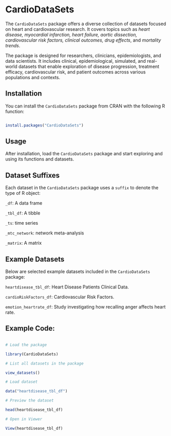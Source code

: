 # CardioDataSets

The `CardioDataSets` package offers a diverse collection of datasets focused on heart and cardiovascular research. It covers topics such as *heart disease, myocardial infarction, heart failure, aortic dissection, cardiovascular risk factors, clinical outcomes, drug effects*, and *mortality trends*.

The package is designed for researchers, clinicians, epidemiologists, and data scientists. It includes clinical, epidemiological, simulated, and real-world datasets that enable exploration of disease progression, treatment efficacy, cardiovascular risk, and patient outcomes across various populations and contexts.

## Installation

You can install the `CardioDataSets` package from CRAN with the following R function:

```R

install.packages("CardioDataSets")

```

## Usage

After installation, load the `CardioDataSets` package and start exploring and using its functions and  datasets.

## Dataset Suffixes

Each dataset in the `CardioDataSets` package uses a `suffix` to denote the type of R object:

`_df`: A data frame

`_tbl_df`: A tibble

`_ts`: time series

`_mtc_network`: network meta-analysis

`_matrix`: A matrix

## Example Datasets

Below are selected example datasets included in the `CardioDataSets` package:

`heartdisease_tbl_df`: Heart Disease Patients Clinical Data.

`cardioRiskFactors_df`: Cardiovascular Risk Factors.

`emotion_heartrate_df`: Study investigating how recalling anger affects heart rate.

## Example Code:

```R

# Load the package

library(CardioDataSets)

# List all datasets in the package

view_datasets()

# Load dataset

data("heartdisease_tbl_df")

# Preview the dataset

head(heartdisease_tbl_df)

# Open in Viewer

View(heartdisease_tbl_df)

```
